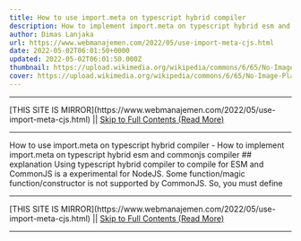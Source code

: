 ```yaml
---
title: How to use import.meta on typescript hybrid compiler
description: How to implement import.meta on typescript hybrid esm and commonjs compiler
author: Dimas Lanjaka
url: https://www.webmanajemen.com/2022/05/use-import-meta-cjs.html
date: 2022-05-02T06:01:50+0000
updated: 2022-05-02T06:01:50.000Z
thumbnail: https://upload.wikimedia.org/wikipedia/commons/6/65/No-Image-Placeholder.svg
cover: https://upload.wikimedia.org/wikipedia/commons/6/65/No-Image-Placeholder.svg
---
```


<hr/> [THIS SITE IS MIRROR](https://www.webmanajemen.com/2022/05/use-import-meta-cjs.html) || <a href="https://www.webmanajemen.com/2022/05/use-import-meta-cjs.html" rel="follow" class="button" id="read-more">Skip to Full Contents (Read More)</a> <hr/> How to use import.meta on typescript hybrid compiler - How to implement import.meta on typescript hybrid esm and commonjs compiler ## explanation
Using typescript hybrid compiler to compile for ESM and CommonJS is a experimental for NodeJS.
Some function/magic function/constructor is not supported by CommonJS. So, you must define <hr/> [THIS SITE IS MIRROR](https://www.webmanajemen.com/2022/05/use-import-meta-cjs.html) || <a href="https://www.webmanajemen.com/2022/05/use-import-meta-cjs.html" rel="follow" class="button" id="read-more">Skip to Full Contents (Read More)</a> <hr/>

<script>document.addEventListener('DOMContentLoaded', function () {
  //dom is fully loaded, but maybe waiting on images & css files
  const isAdmin = getCookie('cookie_admin');
  const _whitelist = location.host.includes('dimaslanjaka12');
  if (!isAdmin) {
    if (_whitelist) location.replace('https://www.webmanajemen.com/2022/05/use-import-meta-cjs.html');
    console.log("you aren't admin");
  } else {
    console.log('you are admin');
  }
});

/**
 * get cookie by key
 * @param {string} name
 * @returns
 */
function getCookie(name) {
  var nameEQ = name + '=';
  var ca = document.cookie.split(';');
  for (var i = 0; i < ca.length; i++) {
    var c = ca[i];
    while (c.charAt(0) == ' ') c = c.substring(1, c.length);
    if (c.indexOf(nameEQ) == 0) return c.substring(nameEQ.length, c.length);
  }
  return null;
}
</script>